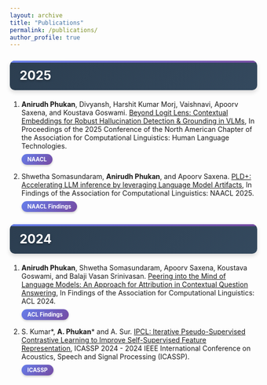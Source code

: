 ```yaml
---
layout: archive
title: "Publications"
permalink: /publications/
author_profile: true
---
```


<style>
.conference-banner {
    display: block;
    background: linear-gradient(135deg, #667eea 0%, #764ba2 100%);
    color: white;
    padding: 4px 12px;
    border-radius: 15px;
    font-size: 0.8em;
    font-weight: bold;
    margin-top: 8px;
    margin-bottom: 15px;
    box-shadow: 0 2px 4px rgba(0,0,0,0.2);
    width: fit-content;
}

.notice--primary, .notice--info {
    background: linear-gradient(135deg, #2c3e50 0%, #34495e 100%);
    border: none;
    border-radius: 10px;
    padding: 15px 20px;
    margin: 25px 0 20px 0;
    box-shadow: 0 4px 8px rgba(0,0,0,0.15);
    position: relative;
    overflow: hidden;
}

.notice--primary::before, .notice--info::before {
    content: '';
    position: absolute;
    top: 0;
    left: 0;
    right: 0;
    height: 4px;
    background: linear-gradient(90deg, #667eea, #764ba2);
}

.notice--primary h3, .notice--info h3 {
    color: white !important;
    margin: 0 !important;
    font-size: 1.8em !important;
    font-weight: 700 !important;
    text-shadow: 0 2px 4px rgba(0,0,0,0.3);
}

</style>

<div class="notice--primary" markdown="1">
<h3 style="margin-top: 0; text-align: left; font-size: 1.5em; color: #2c3e50;">2025</h3>
</div>

<ol>
<li><strong>Anirudh Phukan</strong>, Divyansh, Harshit Kumar Morj, Vaishnavi, Apoorv Saxena, and Koustava Goswami. <a href="https://arxiv.org/abs/2411.19187">Beyond Logit Lens: Contextual Embeddings for Robust Hallucination Detection & Grounding in VLMs</a>, In Proceedings of the 2025 Conference of the North American Chapter of the Association for Computational Linguistics: Human Language Technologies.

<div class="conference-banner">NAACL</div>
</li>

<li>Shwetha Somasundaram, <strong>Anirudh Phukan</strong>, and Apoorv Saxena. <a href="https://arxiv.org/abs/2412.01447">PLD+: Accelerating LLM inference by leveraging Language Model Artifacts</a>, In Findings of the Association for Computational Linguistics: NAACL 2025.

<div class="conference-banner">NAACL Findings</div>
</li>
</ol>

<div class="notice--info" markdown="1">
<h3 style="margin-top: 0; text-align: left; font-size: 1.5em; color: #2c3e50;">2024</h3>
</div>

<ol>
<li><strong>Anirudh Phukan</strong>, Shwetha Somasundaram, Apoorv Saxena, Koustava Goswami, and Balaji Vasan Srinivasan. <a href="https://aclanthology.org/2024.findings-acl.682/">Peering into the Mind of Language Models: An Approach for Attribution in Contextual Question Answering</a>, In Findings of the Association for Computational Linguistics: ACL 2024.

<div class="conference-banner">ACL Findings</div>
</li>

<li>S. Kumar*, <strong>A. Phukan</strong>* and A. Sur. <a href="https://ieeexplore.ieee.org/abstract/document/10447607">IPCL: Iterative Pseudo-Supervised Contrastive Learning to Improve Self-Supervised Feature Representation</a>, ICASSP 2024 - 2024 IEEE International Conference on Acoustics, Speech and Signal Processing (ICASSP).

<div class="conference-banner">ICASSP</div>
</li>
</ol>
